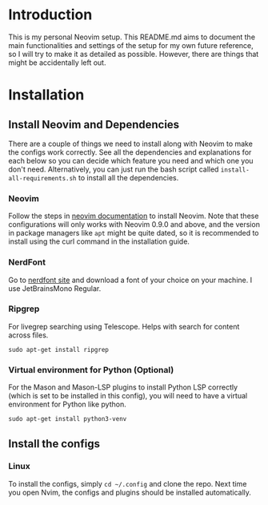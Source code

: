 # Introduction
This is my personal Neovim setup. This README.md aims to document the main functionalities and settings of the setup for my own future reference, so I will try to make it as detailed as possible. However, there are things that might be accidentally left out.

# Installation
## Install Neovim and Dependencies
There are a couple of things we need to install along with Neovim to make the configs work correctly. See all the dependencies and explanations for each below so you can decide which feature you need and which one you don't need. Alternatively, you can just run the bash script called `install-all-requirements.sh` to install all the dependencies.

### Neovim
Follow the steps in [neovim documentation](https://github.com/neovim/neovim/blob/master/INSTALL.md) to install Neovim. Note that these configurations will only works with Neovim 0.9.0 and above, and the version in package managers like `apt` might be quite dated, so it is recommended to install using the curl command in the installation guide.

### NerdFont
Go to [nerdfont site]([url](https://www.nerdfonts.com/font-downloads)) and download a font of your choice on your machine. I use JetBrainsMono Regular.

### Ripgrep
For livegrep searching using Telescope. Helps with search for content across files.

`sudo apt-get install ripgrep`

### Virtual environment for Python (Optional)
For the Mason and Mason-LSP plugins to install Python LSP correctly (which is set to be installed in this config), you will need to have a virtual environment for Python like python.

`sudo apt-get install python3-venv`


## Install the configs
### Linux
To install the configs, simply `cd ~/.config` and clone the repo. Next time you open Nvim, the configs and plugins should be installed automatically.
